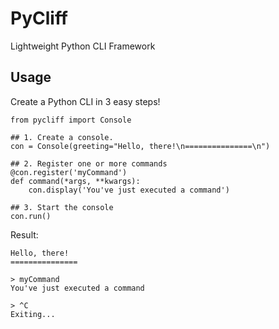 # PyCliff
Lightweight Python CLI Framework

## Usage

Create a Python CLI in 3 easy steps!

```
from pycliff import Console

## 1. Create a console.
con = Console(greeting="Hello, there!\n===============\n")

## 2. Register one or more commands
@con.register('myCommand')
def command(*args, **kwargs):
    con.display('You've just executed a command')

## 3. Start the console
con.run()
```

Result:
```
Hello, there!
===============

> myCommand
You've just executed a command

> ^C
Exiting...
```
